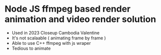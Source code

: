 # Node JS ffmpeg based render animation and video render solution 
- Used in 2023 Closeup Cambodia Valentine 
- It's not scalaable ( animating frame by frame )
- Able to use C++ ffmpeg with js wraper 
- Tedious to animate




